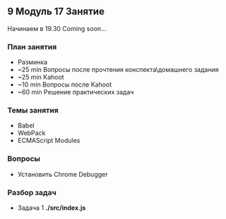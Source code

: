 ## 9 Модуль 17 Занятие

Начинаем в 19.30 Coming soon...

### План занятия

- Разминка
- ~25 min Вопросы после прочтения конспекта\домашнего задания
- ~25 min Kahoot
- ~10 min Вопросы после Kahoot
- ~60 min Решение практических задач

### Темы занятия

- Babel
- WebPack
- ECMAScript Modules

### Вопросы

- Установить Chrome Debugger

### Разбор задач

- Задача 1 **./src/index.js**
